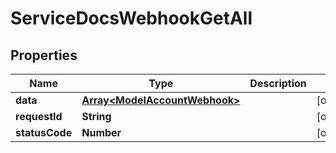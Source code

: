 

# ServiceDocsWebhookGetAll


## Properties

| Name | Type | Description | Notes |
|------------ | ------------- | ------------- | -------------|
|**data** | [**Array&lt;ModelAccountWebhook&gt;**](ModelAccountWebhook.md) |  |  [optional] |
|**requestId** | **String** |  |  [optional] |
|**statusCode** | **Number** |  |  [optional] |




